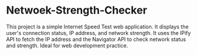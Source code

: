 # Netwoek-Strength-Checker
This project is a simple Internet Speed Test web application. It displays the user's connection status, IP address, and network strength. It uses the IPify API to fetch the IP address and the Navigator API to check network status and strength. Ideal for web development practice.
